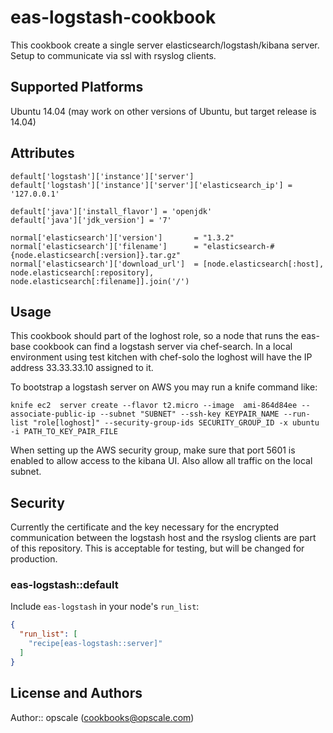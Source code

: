 # eas-logstash-cookbook

This cookbook create a single server elasticsearch/logstash/kibana server. Setup to communicate via ssl with rsyslog clients.  

## Supported Platforms

Ubuntu 14.04 (may work on other versions of Ubuntu, but target release is 14.04)

## Attributes
```
default['logstash']['instance']['server']
default['logstash']['instance']['server']['elasticsearch_ip'] = '127.0.0.1'

default['java']['install_flavor'] = 'openjdk'
default['java']['jdk_version'] = '7'

normal['elasticsearch']['version']       = "1.3.2"
normal['elasticsearch']['filename']      = "elasticsearch-#{node.elasticsearch[:version]}.tar.gz"
normal['elasticsearch']['download_url']  = [node.elasticsearch[:host], node.elasticsearch[:repository], node.elasticsearch[:filename]].join('/')
```

## Usage

This cookbook should part of the loghost role, so a node that runs the eas-base cookbook can find a logstash server via chef-search. In a local environment using test kitchen with chef-solo the loghost will have the IP address 33.33.33.10 assigned to it. 

To bootstrap a logstash server on AWS you may run a knife command like:

```
knife ec2  server create --flavor t2.micro --image  ami-864d84ee --associate-public-ip --subnet "SUBNET" --ssh-key KEYPAIR_NAME --run-list "role[loghost]" --security-group-ids SECURITY_GROUP_ID -x ubuntu -i PATH_TO_KEY_PAIR_FILE
```
When setting up the AWS security group, make sure that port 5601 is enabled to allow access to the kibana UI. Also allow all traffic on the local subnet.

## Security

Currently the certificate and the key necessary for the encrypted communication between the logstash host and the rsyslog clients are part of this repository. This is acceptable for testing, but will be changed for production. 

### eas-logstash::default

Include `eas-logstash` in your node's `run_list`:

```json
{
  "run_list": [
    "recipe[eas-logstash::server]"
  ]
}
```

## License and Authors

Author:: opscale (<cookbooks@opscale.com>)
